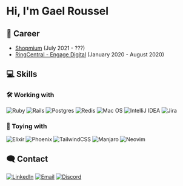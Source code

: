 # Hi, I'm Gael Roussel
## 💼 Career
- [Shopmium](https://www.shopmium.com/) (July 2021 - ???)
- [RingCentral - Engage Digital](https://www.ringcentral.com/engage.html) (January 2020 - August 2020)  

## 💻 Skills
### 🛠 Working with
![Ruby](https://img.shields.io/badge/ruby-%23CC342D.svg?style=for-the-badge&logo=ruby&logoColor=white)
![Rails](https://img.shields.io/badge/rails-%23CC0000.svg?style=for-the-badge&logo=ruby-on-rails&logoColor=white)
![Postgres](https://img.shields.io/badge/postgres-%23316192.svg?style=for-the-badge&logo=postgresql&logoColor=white)
![Redis](https://img.shields.io/badge/redis-%23DD0031.svg?style=for-the-badge&logo=redis&logoColor=white)
![Mac OS](https://img.shields.io/badge/mac%20os-000000?style=for-the-badge&logo=macos&logoColor=F0F0F0)
![IntelliJ IDEA](https://img.shields.io/badge/IntelliJIDEA-000000.svg?style=for-the-badge&logo=intellij-idea&logoColor=white)
![Jira](https://img.shields.io/badge/jira-%230A0FFF.svg?style=for-the-badge&logo=jira&logoColor=white)

### 🔨 Toying with
![Elixir](https://img.shields.io/badge/elixir-%234B275F.svg?style=for-the-badge&logo=elixir&logoColor=white)
![Phoenix](https://img.shields.io/badge/Phoenix-FD4F00?style=for-the-badge&logo=phoenixframework&logoColor=FFFFFF)
![TailwindCSS](https://img.shields.io/badge/tailwindcss-%2338B2AC.svg?style=for-the-badge&logo=tailwind-css&logoColor=white)
![Manjaro](https://img.shields.io/badge/Manjaro-35BF5C?style=for-the-badge&logo=Manjaro&logoColor=white)
![Neovim](https://img.shields.io/badge/NeoVim-%2357A143.svg?&style=for-the-badge&logo=neovim&logoColor=white)

## 🗨️ Contact

[![LinkedIn](https://img.shields.io/badge/linkedin-%230077B5.svg?style=for-the-badge&logo=linkedin&logoColor=white)](https://www.linkedin.com/in/groussel42/)
[![Email](https://img.shields.io/badge/Email-ef5a3c?style=for-the-badge)](mailto:mraiih@skiff.com)
[![Discord](https://img.shields.io/badge/Mraiih-%237289DA.svg?style=for-the-badge&logo=discord&logoColor=white)](https://discord.com/users/87853507738079232)
